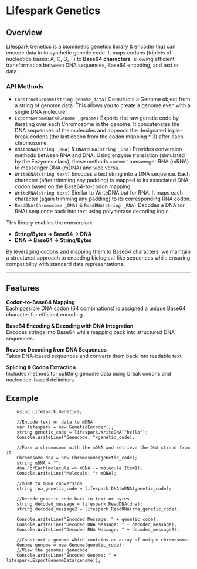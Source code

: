 # Lifespark Genetics

## Overview

Lifespark Genetics is a biomimetic genetics library & encoder that can encode data in to synthetic genetic code. It maps codons (triplets of nucleotide bases: A, C, G, T) to **Base64 characters**, allowing efficient transformation between DNA sequences, Base64 encoding, and text or data.

### API Methods
- ```ConstructGenome(string genome_data)```
Constructs a Genome object from a string of genome data. This allows you to create a genome even with a single DNA molecule.
- ```ExportGenomeData(Genome _genome)```
Exports the raw genetic code by iterating over each Chromosome in the genome. It concatenates the DNA sequences of the molecules and appends the designated triple-break codons (the last codon from the codon mapping * 3) after each chromosome.
- ```RNAtoDNA(string _RNA)``` & ```DNAtoRNA(string _DNA)```
Provides conversion methods between RNA and DNA. Using enzyme translation (simulated by the Enzymes class), these methods convert messenger RNA (mRNA) to messenger DNA (mDNA) and vice versa.
- ```WriteDNA(string text)```
Encodes a text string into a DNA sequence. Each character (after trimming any padding) is mapped to its associated DNA codon based on the Base64-to-codon mapping.
- ```WriteRNA(string text)```
Similar to WriteDNA but for RNA. It maps each character (again trimming any padding) to its corresponding RNA codon.
- ```ReadDNA(Chromosome _DNA)``` & ```ReadRNA(string _RNA)```
Decodes a DNA (or RNA) sequence back into text using polymerase decoding logic.

This library enables the conversion:
- **String/Bytes → Base64 → DNA**
- **DNA → Base64 → String/Bytes**

By leveraging codons and mapping them to Base64 characters, we maintain a structured approach to encoding biological-like sequences while ensuring compatibility with standard data representations.

---

## Features

 **Codon-to-Base64 Mapping**  
Each possible DNA codon (64 combinations) is assigned a unique Base64 character for efficient encoding.

 **Base64 Encoding & Decoding with DNA Integration**  
Encodes strings into Base64 while mapping back into structured DNA sequences.

 **Reverse Decoding from DNA Sequences**  
Takes DNA-based sequences and converts them back into readable text.

 **Splicing & Codon Extraction**  
Includes methods for splitting genome data using break codons and nucleotide-based delimiters.


## Example
```
    using Lifespark.Genetics;
    
    //Encode text or data to mDNA
    var lifespark = new GeneticEncoder();
    string genetic_code = lifespark.WriteDNA("hello");
    Console.WriteLine("Genecode: "+genetic_code);
    
    //Form a chromosome with the mDNA and retrieve the DNA strand from it
    Chromosome dna = new Chromosome(genetic_code);
    string mDNA = "";
    dna.ForEach(molecule => mDNA += molecule.Item1);
    Console.WriteLine("Molecule: "+ mDNA);
    
    //mDNA to mRNA conversion
    string rna_genetic_code = lifespark.DNAtoRNA(genetic_code);
    
    //Decode genetic code back to text or bytes
    string decoded_message = lifespark.ReadDNA(dna);
    string decoded_message2 = lifespark.ReadRNA(rna_genetic_code);

    Console.WriteLine("Encoded Message: " + genetic_code);
    Console.WriteLine("Decoded DNA Message: " + decoded_message);
    Console.WriteLine("Decoded RNA Message: " + decoded_message2);

    //Construct a genome which contains an array of unique chromosomes
    Genome genome = new Genome(genetic_code);
    //View the genomes genecode
    Console.WriteLine("Encoded Genome: " + lifespark.ExportGenomeData(genome));
```
